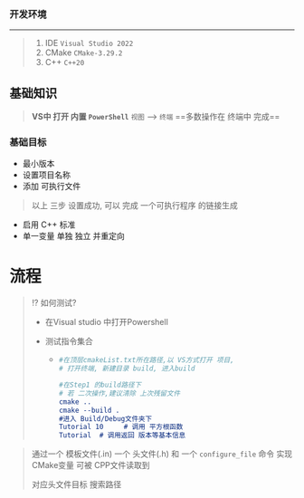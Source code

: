 ### 开发环境 

---

> 1. IDE  `Visual Studio 2022`  
> 2. CMake  `CMake-3.29.2`
> 3. C++ `C++20` 



## 基础知识 

> **VS中 打开 内置 `PowerShell`**   `视图`  --> `终端`
> ==多数操作在 终端中 完成==



###  基础目标

* 最小版本  
* 设置项目名称
* 添加 可执行文件  

> 以上 三步 设置成功,  可以 完成  一个可执行程序 的链接生成 

* 启用 C++ 标准 
* 单一变量 单独 独立 并重定向  



# 流程

> :interrobang:  如何测试?  
>
> * 在Visual studio  中打开Powershell 
>
> * 测试指令集合 
>
>   * ```cmake
>     #在顶层cmakeList.txt所在路径,以 VS方式打开 项目,  
>     # 打开终端, 新建目录 build, 进入build
>     
>     #在Step1 的build路径下
>     # 若 二次操作,建议清除 上次残留文件 	
>     cmake ..
>     cmake --build .
>     #进入 Build/Debug文件夹下  
>     Tutorial 10     # 调用 平方根函数
>     Tutorial  # 调用返回 版本等基本信息
>     ```
>
> 
>
> 



> 通过一个 模板文件(.in)  一个 头文件(.h)  和 一个 `configure_file`  命令   实现 CMake变量 可被 CPP文件读取到
>
> 对应头文件目标 搜索路径  
